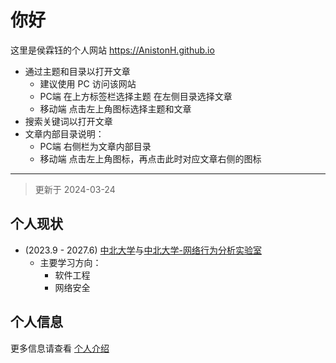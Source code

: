 # 你好

这里是侯霖钰的个人网站 <https://AnistonH.github.io>

- 通过主题和目录以打开文章
    - 建议使用 PC 访问该网站
    - PC端 在上方标签栏选择主题 在左侧目录选择文章
    - 移动端 点击左上角图标选择主题和文章
- 搜索关键词以打开文章
- 文章内部目录说明：
    - PC端 右侧栏为文章内部目录
    - 移动端 点击左上角图标，再点击此时对应文章右侧的图标

---

> 更新于 2024-03-24

## 个人现状

- (2023.9 - 2027.6) [中北大学](https://www.nuc.edu.cn/)与[中北大学-网络行为分析实验室](http://nbal.nuc.edu.cn/)
    - 主要学习方向：
        - 软件工程
        - 网络安全


## 个人信息

更多信息请查看 [个人介绍](./ME/introduction.md)
